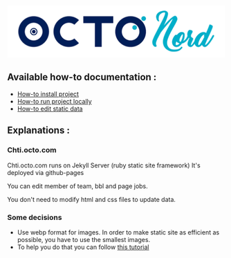 ![OCTO Chti](brand.webp)

## Available how-to documentation :

- [How-to install project](https://github.com/octo-technology/chti.octo.com/tree/master/docs/how-to-install.md)
- [How-to run project locally](https://github.com/octo-technology/chti.octo.com/tree/master/docs/how-to-run-project.md)
- [How-to edit static data](https://github.com/octo-technology/chti.octo.com/tree/master/docs/how-to-edit.md)

## Explanations :

### Chti.octo.com
Chti.octo.com runs on Jekyll Server (ruby static site framework)
It's deployed via github-pages

You can edit member of team, bbl and page jobs.

You don't need to modify html and css files to update data.

### Some decisions
- Use webp format for images.
  In order to make static site as efficient as possible, you have to use the smallest images.
- To help you do that you can follow [this tutorial](https://github.com/octo-technology/chti.octo.com/blob/master/docs/how-to-convert-images.md)

